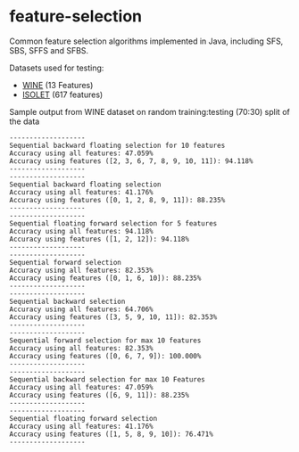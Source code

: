 # feature-selection
Common feature selection algorithms implemented in Java, including SFS, SBS, SFFS and SFBS.

Datasets used for testing:

- [WINE](https://archive.ics.uci.edu/ml/datasets/wine) (13 Features)
- [ISOLET](https://archive.ics.uci.edu/ml/datasets/ISOLET) (617 features)

Sample output from WINE dataset on random training:testing (70:30) split of the data

```
-------------------
Sequential backward floating selection for 10 features
Accuracy using all features: 47.059%
Accuracy using features ([2, 3, 6, 7, 8, 9, 10, 11]): 94.118%
-------------------
-------------------
Sequential backward floating selection
Accuracy using all features: 41.176%
Accuracy using features ([0, 1, 2, 8, 9, 11]): 88.235%
-------------------
-------------------
Sequential floating forward selection for 5 features
Accuracy using all features: 94.118%
Accuracy using features ([1, 2, 12]): 94.118%
-------------------
-------------------
Sequential forward selection
Accuracy using all features: 82.353%
Accuracy using features ([0, 1, 6, 10]): 88.235%
-------------------
-------------------
Sequential backward selection
Accuracy using all features: 64.706%
Accuracy using features ([3, 5, 9, 10, 11]): 82.353%
-------------------
-------------------
Sequential forward selection for max 10 features
Accuracy using all features: 82.353%
Accuracy using features ([0, 6, 7, 9]): 100.000%
-------------------
-------------------
Sequential backward selection for max 10 Features
Accuracy using all features: 47.059%
Accuracy using features ([6, 9, 11]): 88.235%
-------------------
-------------------
Sequential floating forward selection
Accuracy using all features: 41.176%
Accuracy using features ([1, 5, 8, 9, 10]): 76.471%
-------------------
```
